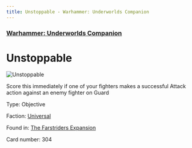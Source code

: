 ```yaml
---
title: Unstoppable - Warhammer: Underworlds Companion
---
```


### [Warhammer: Underworlds Companion](https://guidokessels.github.io/wh-underworlds)

  

# Unstoppable

![Unstoppable](https://warhammerunderworlds.com/wp-content/uploads/sites/6/2018/03/304_ENG.png)

Score this immediately if one of your fighters makes a successful Attack action against an enemy fighter on Guard

Type: Objective

Faction: [Universal](https://guidokessels.github.io/wh-underworlds/factions/universal)

Found in: [The Farstriders Expansion](https://guidokessels.github.io/wh-underworlds/locations/the-farstriders-expansion)

Card number: 304
